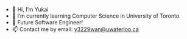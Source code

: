 - 👋 Hi, I’m Yukai
- 🌱 I’m currently learning Computer Science in University of Toronto. 
- 👀 Future Software Engineer!
- 📫 Contact me by email: y3229wan@uwaterloo.ca

<!---
kew6688/kew6688 is a ✨ special ✨ repository because its `README.md` (this file) appears on your GitHub profile.
You can click the Preview link to take a look at your changes.
--->
